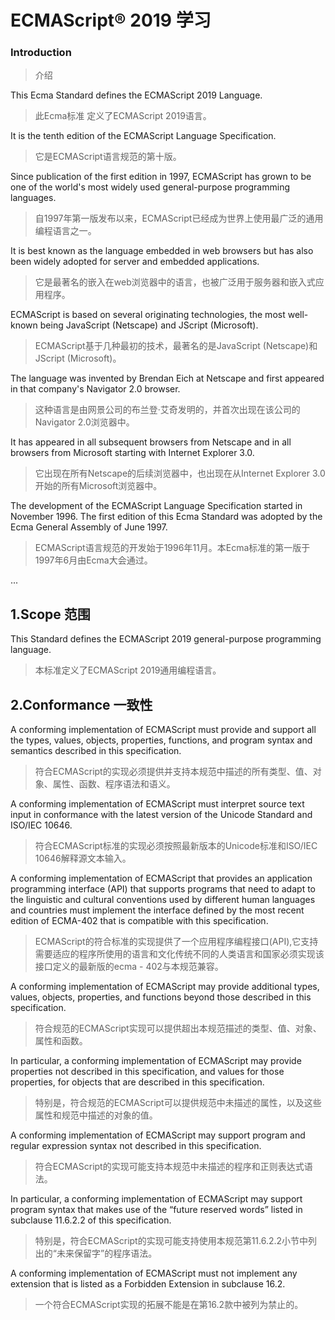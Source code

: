 # ECMAScript® 2019 学习

### Introduction
>介绍

This Ecma Standard defines the ECMAScript 2019 Language. 
> 此Ecma标准 定义了ECMAScript 2019语言。

It is the tenth edition of the ECMAScript Language Specification.
> 它是ECMAScript语言规范的第十版。

 Since publication of the first edition in 1997, ECMAScript has grown to be one of the world's most widely used general-purpose programming languages.
> 自1997年第一版发布以来，ECMAScript已经成为世界上使用最广泛的通用编程语言之一。

It is best known as the language embedded in web browsers but has also been widely adopted for server and embedded applications.
> 它是最著名的嵌入在web浏览器中的语言，也被广泛用于服务器和嵌入式应用程序。

ECMAScript is based on several originating technologies, the most well-known being JavaScript (Netscape) and JScript (Microsoft). 
> ECMAScript基于几种最初的技术，最著名的是JavaScript (Netscape)和JScript (Microsoft)。

The language was invented by Brendan Eich at Netscape and first appeared in that company's Navigator 2.0 browser. 
> 这种语言是由网景公司的布兰登·艾奇发明的，并首次出现在该公司的Navigator 2.0浏览器中。

 It has appeared in all subsequent browsers from Netscape and in all browsers from Microsoft starting with Internet Explorer 3.0.
 > 它出现在所有Netscape的后续浏览器中，也出现在从Internet Explorer 3.0开始的所有Microsoft浏览器中。

 The development of the ECMAScript Language Specification started in November 1996. The first edition of this Ecma Standard was adopted by the Ecma General Assembly of June 1997.
 > ECMAScript语言规范的开发始于1996年11月。本Ecma标准的第一版于1997年6月由Ecma大会通过。

 ...

 ## 1.Scope 范围
 
 This Standard defines the ECMAScript 2019 general-purpose programming language.
> 本标准定义了ECMAScript 2019通用编程语言。

## 2.Conformance 一致性

A conforming implementation of ECMAScript must provide and support all the types, values, objects, properties, functions, and program syntax and semantics described in this specification.
> 符合ECMAScript的实现必须提供并支持本规范中描述的所有类型、值、对象、属性、函数、程序语法和语义。

A conforming implementation of ECMAScript must interpret source text input in conformance with the latest version of the Unicode Standard and ISO/IEC 10646.
> 符合ECMAScript标准的实现必须按照最新版本的Unicode标准和ISO/IEC 10646解释源文本输入。

A conforming implementation of ECMAScript that provides an application programming interface (API) that supports programs that need to adapt to the linguistic and cultural conventions used by different human languages and countries must implement the interface defined by the most recent edition of ECMA-402 that is compatible with this specification.
> ECMAScript的符合标准的实现提供了一个应用程序编程接口(API),它支持需要适应的程序所使用的语言和文化传统不同的人类语言和国家必须实现该接口定义的最新版的ecma - 402与本规范兼容。

A conforming implementation of ECMAScript may provide additional types, values, objects, properties, and functions beyond those described in this specification. 
> 符合规范的ECMAScript实现可以提供超出本规范描述的类型、值、对象、属性和函数。

In particular, a conforming implementation of ECMAScript may provide properties not described in this specification, and values for those properties, for objects that are described in this specification.
> 特别是，符合规范的ECMAScript可以提供规范中未描述的属性，以及这些属性和规范中描述的对象的值。

A conforming implementation of ECMAScript may support program and regular expression syntax not described in this specification.
> 符合ECMAScript的实现可能支持本规范中未描述的程序和正则表达式语法。

In particular, a conforming implementation of ECMAScript may support program syntax that makes use of the “future reserved words” listed in subclause 11.6.2.2 of this specification.
> 特别是，符合ECMAScript的实现可能支持使用本规范第11.6.2.2小节中列出的“未来保留字”的程序语法。

A conforming implementation of ECMAScript must not implement any extension that is listed as a Forbidden Extension in subclause 16.2.
>一个符合ECMAScript实现的拓展不能是在第16.2款中被列为禁止的。